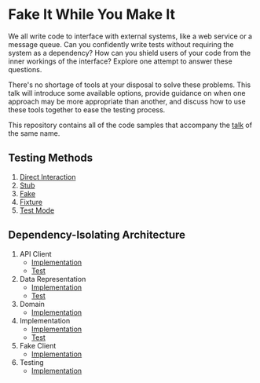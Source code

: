 # Fake It While You Make It

We all write code to interface with external systems, like a web service or a message queue. Can you confidently write tests without requiring the system as a dependency? How can you shield users of your code from the inner workings of the interface? Explore one attempt to answer these questions.

There's no shortage of tools at your disposal to solve these problems. This talk will introduce some available options, provide guidance on when one approach may be more appropriate than another, and discuss how to use these tools together to ease the testing process.

This repository contains all of the code samples that accompany the [talk](fake_it_while_you_make_it_railsconf.key) of the same name.

## Testing Methods

1. [Direct Interaction](https://github.com/kevin-j-m/testing-services/blob/46c16ff0129127a1faba1c4c149f1f5ee5898b5f/spec/sweathr/location_spec.rb)
2. [Stub](https://github.com/kevin-j-m/testing-services/blob/46c16ff0129127a1faba1c4c149f1f5ee5898b5f/spec/sweathr/location_webmock_spec.rb)
3. [Fake](https://github.com/kevin-j-m/testing-services/blob/46c16ff0129127a1faba1c4c149f1f5ee5898b5f/spec/sweathr/location_sinatra_spec.rb)
4. [Fixture](https://github.com/kevin-j-m/testing-services/blob/46c16ff0129127a1faba1c4c149f1f5ee5898b5f/spec/sweathr/location_vcr_spec.rb)
5. [Test Mode](spec/sweathr/location_testing_mode_spec.rb)

## Dependency-Isolating Architecture

1. API Client
   * [Implementation](lib/sweathr/weather/api.rb)
   * [Test](spec/sweathr/weather/api_spec.rb)
2. Data Representation
   * [Implementation](lib/sweathr/weather/current_conditions.rb)
   * [Test](spec/sweathr/weather/current_conditions_spec.rb)
3. Domain
   * [Implementation](lib/sweathr/weather.rb)
4. Implementation
   * [Implementation](lib/sweathr/location.rb)
   * [Test](spec/sweathr/location_spec.rb)
5. Fake Client
   * [Implementation](lib/sweathr/testing/fake_weather_client.rb)
6. Testing
   * [Implementation](lib/sweathr/testing.rb)
